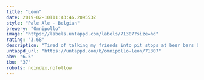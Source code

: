 ```yaml
---
title: "Leon"
date: 2019-02-10T11:43:46.209553Z
style: "Pale Ale - Belgian"
brewery: "Omnipollo"
image: "https://labels.untappd.com/labels/71307?size=hd"
rating: "3.68"
description: "Tired of talking my friends into pit stops at beer bars before heading “out” — in fear of having to drink bland lager all night — I set out to craft an ale that would act as companion throughout the evening. Leon is assertively hopped and fermented dry using champagne yeast. The yeast and the hops in combination with a simple malt bill provides the beer with a quality of being rich in taste yet refreshing.  Skål!"
untappd_url: "https://untappd.com/b/omnipollo-leon/71307"
abv: "6.5"
ibu: "37"
robots: noindex,nofollow
---
```

